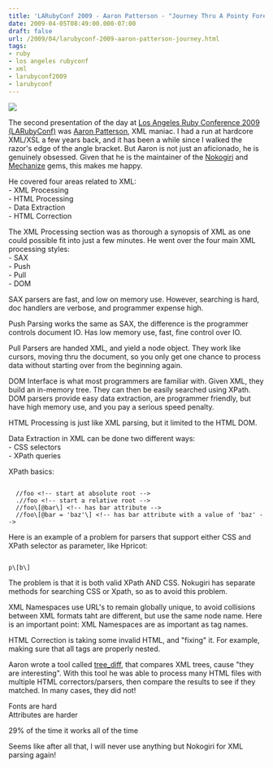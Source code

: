 ```yaml
---
title: 'LARubyConf 2009 - Aaron Patterson - "Journey Thru A Pointy Forest, or You Suck At XML"'
date: 2009-04-05T08:49:00.000-07:00
draft: false
url: /2009/04/larubyconf-2009-aaron-patterson-journey.html
tags: 
- ruby
- los angeles rubyconf
- xml
- larubyconf2009
- larubyconf
---
```


[![](http://1.bp.blogspot.com/_W1ueYt1O3xs/R0xGYiwAJNI/AAAAAAAAClQ/b7vhHdsJIG4/s320/Ice-covered%2BWillow%2BTrees.jpg)](http://1.bp.blogspot.com/_W1ueYt1O3xs/R0xGYiwAJNI/AAAAAAAAClQ/b7vhHdsJIG4/s320/Ice-covered%2BWillow%2BTrees.jpg)

The second presentation of the day at [Los Angeles Ruby Conference 2009 (LARubyConf)](http://www.larubyconf.com/) was [Aaron Patterson](http://tenderlovemaking.com/), XML maniac. I had a run at hardcore XML/XSL a few years back, and it has been a while since I walked the razor's edge of the angle bracket. But Aaron is not just an aficionado, he is genuinely obsessed. Given that he is the maintainer of the [Nokogiri](http://github.com/tenderlove/nokogiri/tree/master) and [Mechanize](http://mechanize.rubyforge.org/) gems, this makes me happy.  
  
He covered four areas related to XML:  
\- XML Processing  
\- HTML Processing  
\- Data Extraction  
\- HTML Correction  
  
The XML Processing section was as thorough a synopsis of XML as one could possible fit into just a few minutes. He went over the four main XML processing styles:  
\- SAX  
\- Push  
\- Pull  
\- DOM  
  
SAX parsers are fast, and low on memory use. However, searching is hard, doc handlers are verbose, and programmer expense high.  
  
Push Parsing works the same as SAX, the difference is the programmer controls document IO. Has low memory use, fast, fine control over IO.  
  
Pull Parsers are handed XML, and yield a node object. They work like cursors, moving thru the document, so you only get one chance to process data without starting over from the beginning again.  
  
DOM Interface is what most programmers are familiar with. Given XML, they build an in-memory tree. They can then be easily searched using XPath. DOM parsers provide easy data extraction, are programmer friendly, but have high memory use, and you pay a serious speed penalty.  
  
HTML Processing is just like XML parsing, but it limited to the HTML DOM.  
  
Data Extraction in XML can be done two different ways:  
\- CSS selectors  
\- XPath queries  
  
XPath basics:  
```
  
  //foo <!-- start at absolute root -->  
  .//foo <!-- start a relative root -->  
  //foo\[@bar\] <!-- has bar attribute -->  
  //foo\[@bar = 'baz'\] <!-- has bar attribute with a value of 'baz' -->  

```  
Here is an example of a problem for parsers that support either CSS and XPath selector as parameter, like Hpricot:  
```
  
p\[b\]  

```  
The problem is that it is both valid XPath AND CSS. Nokugiri has separate methods for searching CSS or Xpath, so as to avoid this problem.  
  
XML Namespaces use URL's to remain globally unique, to avoid collisions between XML formats taht are different, but use the same node name. Here is an important point: XML Namespaces are as important as tag names.  
  
HTML Correction is taking some invalid HTML, and "fixing" it. For example, making sure that all tags are properly nested.  
  
Aaron wrote a tool called [tree\_diff](http://github.com/tenderlove/tree_diff/tree/master), that compares XML trees, cause "they are interesting". With this tool he was able to process many HTML files with multiple HTML correctors/parsers, then compare the results to see if they matched. In many cases, they did not!  
  
Fonts are hard  
Attributes are harder  
  
29% of the time it works all of the time  
  
Seems like after all that, I will never use anything but Nokogiri for XML parsing again!